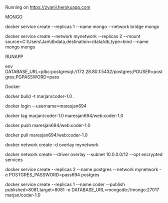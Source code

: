 Running on https://zvanil.herokuapp.com

MONGO

docker service create --replicas 1 --name mongo --network bridge  mongo

docker service create --network mynetwork --replicas 2 --mount source=C:\Users\Jan\dbdata,destination=/data/db,type=bind --name mongo mongo

RUNAPP

env DATABASE_URL=jdbc:postgresql://172.28.80.1:5432/postgres;PGUSER=postgres;PGPASSWORD=pass

Docker

docker build -t marjan/coder-1.0 .

docker login --username=maresjan694

docker tag marjan/coder-1.0 maresjan694/web:coder-1.0

docker push maresjan694/web:coder-1.0

docker pull maresjan694/web:coder-1.0

docker network create -d overlay mynetwork

docker network create --driver overlay --subnet 10.0.0.0/12 --opt encrypted services

docker service create --replicas 2 --name postgres --network mynetwork -e POSTGRES_PASSWORD=pass694 postgres

docker service create --replicas 1 --name coder --publish published=8081,target=8081 -e DATABASE_URL=mongodb://mongo:27017 marjan/coder-1.0